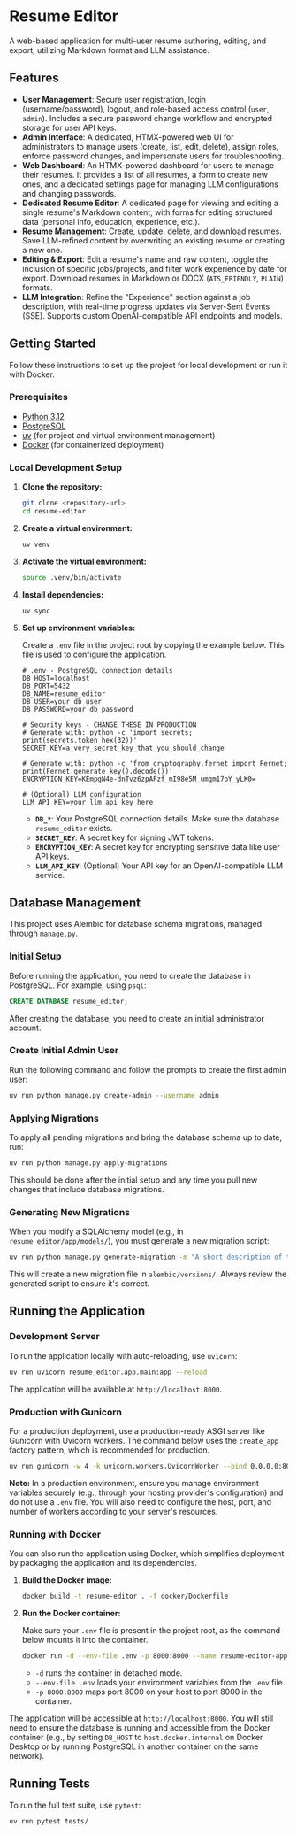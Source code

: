 # Resume Editor

A web-based application for multi-user resume authoring, editing, and export, utilizing Markdown format and LLM assistance.

## Features

-   **User Management**: Secure user registration, login (username/password), logout, and role-based access control (`user`, `admin`). Includes a secure password change workflow and encrypted storage for user API keys.
-   **Admin Interface**: A dedicated, HTMX-powered web UI for administrators to manage users (create, list, edit, delete), assign roles, enforce password changes, and impersonate users for troubleshooting.
-   **Web Dashboard**: An HTMX-powered dashboard for users to manage their resumes. It provides a list of all resumes, a form to create new ones, and a dedicated settings page for managing LLM configurations and changing passwords.
-   **Dedicated Resume Editor**: A dedicated page for viewing and editing a single resume's Markdown content, with forms for editing structured data (personal info, education, experience, etc.).
-   **Resume Management**: Create, update, delete, and download resumes. Save LLM-refined content by overwriting an existing resume or creating a new one.
-   **Editing & Export**: Edit a resume's name and raw content, toggle the inclusion of specific jobs/projects, and filter work experience by date for export. Download resumes in Markdown or DOCX (`ATS_FRIENDLY`, `PLAIN`) formats.
-   **LLM Integration**: Refine the "Experience" section against a job description, with real-time progress updates via Server-Sent Events (SSE). Supports custom OpenAI-compatible API endpoints and models.

## Getting Started

Follow these instructions to set up the project for local development or run it with Docker.

### Prerequisites

-   [Python 3.12](https://www.python.org/)
-   [PostgreSQL](https://www.postgresql.org/)
-   [uv](https://github.com/astral-sh/uv) (for project and virtual environment management)
-   [Docker](https://www.docker.com/) (for containerized deployment)

### Local Development Setup

1.  **Clone the repository:**
    ```bash
    git clone <repository-url>
    cd resume-editor
    ```

2.  **Create a virtual environment:**
    ```bash
    uv venv
    ```

3.  **Activate the virtual environment:**
    ```bash
    source .venv/bin/activate
    ```

4.  **Install dependencies:**
    ```bash
    uv sync
    ```

5.  **Set up environment variables:**

    Create a `.env` file in the project root by copying the example below. This file is used to configure the application.

    ```dotenv
    # .env - PostgreSQL connection details
    DB_HOST=localhost
    DB_PORT=5432
    DB_NAME=resume_editor
    DB_USER=your_db_user
    DB_PASSWORD=your_db_password

    # Security keys - CHANGE THESE IN PRODUCTION
    # Generate with: python -c 'import secrets; print(secrets.token_hex(32))'
    SECRET_KEY=a_very_secret_key_that_you_should_change

    # Generate with: python -c 'from cryptography.fernet import Fernet; print(Fernet.generate_key().decode())'
    ENCRYPTION_KEY=KEmpgN4e-dnTvz6zpAFzf_mI98e5M_umgm17oY_yLK0=

    # (Optional) LLM configuration
    LLM_API_KEY=your_llm_api_key_here
    ```

    -   **`DB_*`**: Your PostgreSQL connection details. Make sure the database `resume_editor` exists.
    -   **`SECRET_KEY`**: A secret key for signing JWT tokens.
    -   **`ENCRYPTION_KEY`**: A secret key for encrypting sensitive data like user API keys.
    -   **`LLM_API_KEY`**: (Optional) Your API key for an OpenAI-compatible LLM service.

## Database Management

This project uses Alembic for database schema migrations, managed through `manage.py`.

### Initial Setup

Before running the application, you need to create the database in PostgreSQL. For example, using `psql`:
```sql
CREATE DATABASE resume_editor;
```
After creating the database, you need to create an initial administrator account.

### Create Initial Admin User
Run the following command and follow the prompts to create the first admin user:
```bash
uv run python manage.py create-admin --username admin
```

### Applying Migrations

To apply all pending migrations and bring the database schema up to date, run:
```bash
uv run python manage.py apply-migrations
```
This should be done after the initial setup and any time you pull new changes that include database migrations.

### Generating New Migrations

When you modify a SQLAlchemy model (e.g., in `resume_editor/app/models/`), you must generate a new migration script:
```bash
uv run python manage.py generate-migration -m "A short description of the change"
```
This will create a new migration file in `alembic/versions/`. Always review the generated script to ensure it's correct.

## Running the Application

### Development Server

To run the application locally with auto-reloading, use `uvicorn`:
```bash
uv run uvicorn resume_editor.app.main:app --reload
```
The application will be available at `http://localhost:8000`.

### Production with Gunicorn

For a production deployment, use a production-ready ASGI server like Gunicorn with Uvicorn workers. The command below uses the `create_app` factory pattern, which is recommended for production.
```bash
uv run gunicorn -w 4 -k uvicorn.workers.UvicornWorker --bind 0.0.0.0:8000 "resume_editor.app.main:create_app()"
```
**Note:** In a production environment, ensure you manage environment variables securely (e.g., through your hosting provider's configuration) and do not use a `.env` file. You will also need to configure the host, port, and number of workers according to your server's resources.

### Running with Docker

You can also run the application using Docker, which simplifies deployment by packaging the application and its dependencies.

1.  **Build the Docker image:**
    ```bash
    docker build -t resume-editor . -f docker/Dockerfile
    ```

2.  **Run the Docker container:**

    Make sure your `.env` file is present in the project root, as the command below mounts it into the container.
    ```bash
    docker run -d --env-file .env -p 8000:8000 --name resume-editor-app resume-editor
    ```
    -   `-d` runs the container in detached mode.
    -   `--env-file .env` loads your environment variables from the `.env` file.
    -   `-p 8000:8000` maps port 8000 on your host to port 8000 in the container.

The application will be accessible at `http://localhost:8000`. You will still need to ensure the database is running and accessible from the Docker container (e.g., by setting `DB_HOST` to `host.docker.internal` on Docker Desktop or by running PostgreSQL in another container on the same network).

## Running Tests

To run the full test suite, use `pytest`:
```bash
uv run pytest tests/
```
